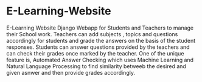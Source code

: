 # E-Learning-Website
E-Learning Website
Django Webapp for Students and Teachers to manage their School work.
Teachers can add subjects , topics and questions accordingly for students and grade the answers on the basis of the student responses.
Students can answer questions provided by the teachers and can check their grades once marked by the teacher.
One of the unique feature is, Automated Answer Checking which uses Machine Learning and Natural Language Processing to find similarity betweeb
the desired and given asnwer and then provide grades accordingly.
